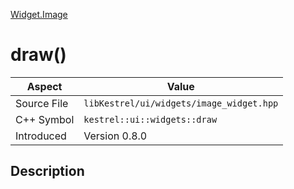[Widget.Image](index)
# draw()
| Aspect | Value |
| --- | --- |
| Source File | `libKestrel/ui/widgets/image_widget.hpp` |
| C++ Symbol | `kestrel::ui::widgets::draw` |
| Introduced | Version 0.8.0 |
## Description


